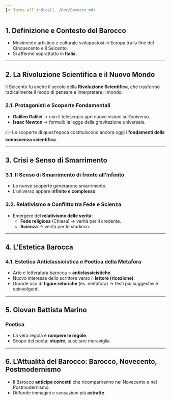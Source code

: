 ```yaml
---
[🔙 Torna all'indice](../Doc/Barocco.md)
---
```


## 1. Definizione e Contesto del Barocco
- Movimento artistico e culturale sviluppatosi in Europa tra la fine del Cinquecento e il Seicento.  
- Si affermò soprattutto in **Italia**.  

---

## 2. La Rivoluzione Scientifica e il Nuovo Mondo
Il Seicento fu anche il secolo della **Rivoluzione Scientifica**, che trasformò radicalmente il modo di pensare e interpretare il mondo.  

### 2.1. Protagonisti e Scoperte Fondamentali
- **Galileo Galilei** → con il telescopio aprì nuove visioni sull’universo.  
- **Isaac Newton** → formulò la legge della gravitazione universale.  

👉 Le scoperte di quest’epoca costituiscono ancora oggi i **fondamenti della conoscenza scientifica**.  

---

## 3. Crisi e Senso di Smarrimento

### 3.1. Il Senso di Smarrimento di fronte all’Infinito
- Le nuove scoperte generarono smarrimento.  
- L’universo appare **infinito e complesso**.  

### 3.2. Relativismo e Conflitto tra Fede e Scienza
- Emergere del **relativismo delle verità**:  
  - **Fede religiosa** (Chiesa) → verità per il credente.  
  - **Scienza** → verità per lo studioso.  

---

## 4. L’Estetica Barocca

### 4.1. Estetica Anticlassicistica e Poetica della Metafora
- Arte e letteratura barocca = **anticlassicistiche**.  
- Nuovo interesse dello scrittore verso il **lettore (ricezione)**.  
- Grande uso di **figure retoriche** (es. metafora) → testi più suggestivi e coinvolgenti.  

---

## 5. Giovan Battista Marino

### Poetica
- La vera regola è **rompere le regole**.  
- Scopo del poeta: **stupire**, suscitare meraviglia.  

---

## 6. L’Attualità del Barocco: Barocco, Novecento, Postmodernismo
- Il Barocco **anticipa concetti** che ricompariranno nel Novecento e nel Postmodernismo.  
- Diffonde immagini e sensazioni più **astratte**.  
